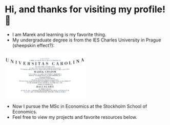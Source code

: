 # Hi, and thanks for visiting my profile! 👋
- I am Marek and learning is my favorite thing.
- My undergraduate degree is from the IES Charles University in Prague (sheepskin effect?): <p align="center">
<img src="Bc.jpg" alt="Charles University" height="50%" width="50%">
</p>

- Now I pursue the MSc in Economics at the Stockholm School of Economics.
- Feel free to view my projects and favorite resources below.


 

 






